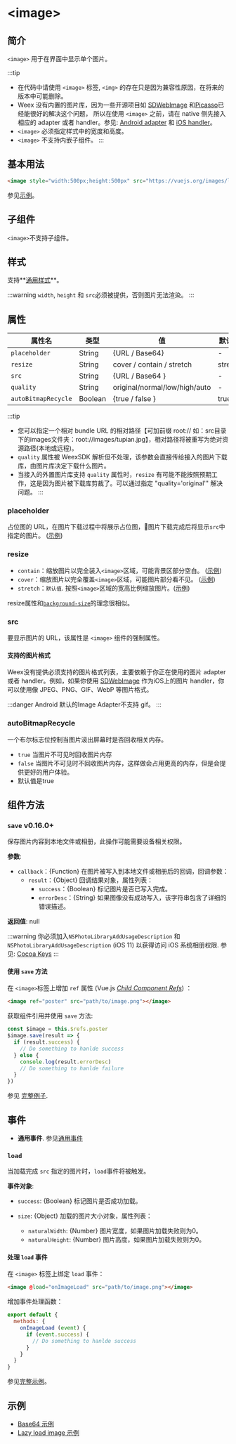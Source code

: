 # &lt;image&gt;

## 简介

`<image>` 用于在界面中显示单个图片。

:::tip
* 在代码中请使用 `<image>` 标签, `<img>` 的存在只是因为兼容性原因，在将来的版本中可能删除。
* Weex 没有内置的图片库，因为一些开源项目如 [SDWebImage](https://github.com/rs/SDWebImage) 和[Picasso](https://github.com/square/picasso)已经能很好的解决这个问题， 所以在使用 `<image>` 之前，请在 native 侧先接入相应的 adapter 或者 handler。参见: [Android adapter](../api/android-apis.html) 和 [iOS handler](../api/ios-apis.html)。
* `<image>` 必须指定样式中的宽度和高度。
* `<image>` 不支持内嵌子组件。
:::

## 基本用法
```html
<image style="width:500px;height:500px" src="https://vuejs.org/images/logo.png"></image>
```

参见[示例](http://dotwe.org/vue/00f4b68b3a86360df1f38728fd0b4a1f)。

## 子组件
`<image>`不支持子组件。

## 样式
支持**[通用样式](../styles/common-styles.html)**。

:::warning
`width`, `height` 和 `src`必须被提供，否则图片无法渲染。
:::

## 属性

| 属性名               | 类型   | 值                          | 默认值   |
| ------------------- | ------ | -------------------------- | ------- |
| `placeholder`       | String | {URL / Base64}             | -       |
| `resize`            | String | cover / contain / stretch  | stretch |
| `src`               | String | {URL / Base64 }            | -       |
| `quality`           | String | original/normal/low/high/auto | - |
| `autoBitmapRecycle`  <Badge text="Android" type="warning"/> | Boolean| {true / false }            | true    |

:::tip
* 您可以指定一个相对 bundle URL 的相对路径【可加前缀 root:// 如：src目录下的images文件夹：root://images/tupian.jpg】，相对路径将被重写为绝对资源路径(本地或远程)。
* `quality` 属性被 WeexSDK 解析但不处理，该参数会直接传给接入的图片下载库，由图片库决定下载什么图片。
* 当接入的外置图片库支持 `quality` 属性时，`resize` 有可能不能按照预期工作，这是因为图片被下载库剪裁了。可以通过指定 "quality='original'" 解决问题。
:::

### placeholder

占位图的 URL，在图片下载过程中将展示占位图，图片下载完成后将显示`src`中指定的图片。 ([示例](http://dotwe.org/vue/712ef102fc5e073b6c7e3b701545681c))

### resize

- `contain`：缩放图片以完全装入`<image>`区域，可能背景区部分空白。 ([示例](http://dotwe.org/vue/89be94dcd1fec73b77246ec46c678914))
- `cover`：缩放图片以完全覆盖`<image>`区域，可能图片部分看不见。 ([示例](http://dotwe.org/vue/f38e311d2e6b2af87f0a65a8f37d9490))
- `stretch`：`默认值`. 按照`<image>`区域的宽高比例缩放图片。([示例](http://dotwe.org/vue/f38e311d2e6b2af87f0a65a8f37d9490))

resize属性和[`background-size`](https://developer.mozilla.org/en-US/docs/Web/CSS/background-size)的理念很相似。

### src

要显示图片的 URL，该属性是 `<image>` 组件的强制属性。

#### 支持的图片格式

Weex没有提供必须支持的图片格式列表，主要依赖于你正在使用的图片 adapter 或者 handler。例如，如果你使用 [SDWebImage](https://github.com/rs/SDWebImage#supported-image-formats) 作为iOS上的图片 handler，你可以使用像 JPEG、PNG、GIF、WebP 等图片格式。

:::danger
Android 默认的Image Adapter不支持 gif。
:::

### autoBitmapRecycle
一个布尔标志位控制当图片滚出屏幕时是否回收相关内存。

* `true` 当图片不可见时回收图片内存
* `false` 当图片不可见时不回收图片内存，这样做会占用更高的内存，但是会提供更好的用户体验。
* 默认值是true

## 组件方法

### `save` <span class="api-version">v0.16.0+</span>

保存图片内容到本地文件或相册，此操作可能需要设备相关权限。

**参数**:

* `callback`：{Function} 在图片被写入到本地文件或相册后的回调，回调参数：
  * `result`：{Object} 回调结果对象，属性列表：
    * `success`：{Boolean} 标记图片是否已写入完成。
    * `errorDesc`：{String} 如果图像没有成功写入，该字符串包含了详细的错误描述。

**返回值**: null

:::warning
你必须加入`NSPhotoLibraryAddUsageDescription` 和 `NSPhotoLibraryAddUsageDescription` (iOS 11) 以获得访问 iOS 系统相册权限. 参见: [Cocoa Keys](https://developer.apple.com/library/content/documentation/General/Reference/InfoPlistKeyReference/Articles/CocoaKeys.html)
:::


#### 使用 `save` 方法

在 `<image>`标签上增加 `ref` 属性 (Vue.js *[Child Component Refs](https://vuejs.org/v2/guide/components.html#Child-Component-Refs)*) ：

```html
<image ref="poster" src="path/to/image.png"></image>
```

获取组件引用并使用 `save` 方法:

```js
const $image = this.$refs.poster
$image.save(result => {
  if (result.success) {
    // Do something to hanlde success
  } else {
    console.log(result.errorDesc)
    // Do something to hanlde failure
  }
})
```

参见 [完整例子](http://dotwe.org/vue/fadcd44a7031943ff0feaaf1895df414).

## 事件

* **通用事件**. 参见[通用事件](../events/common-events.html)

### `load`

当加载完成 `src` 指定的图片时，`load`事件将被触发。

**事件对象**:

- `success`: {Boolean} 标记图片是否成功加载。


- `size`: {Object} 加载的图片大小对象，属性列表：
  - `naturalWidth`: {Number} 图片宽度，如果图片加载失败则为0。
  - `naturalHeight`: {Number} 图片高度，如果图片加载失败则为0。

#### 处理 `load` 事件

在 `<image>` 标签上绑定 `load` 事件：

```html
<image @load="onImageLoad" src="path/to/image.png"></image>
```

增加事件处理函数：

```js
export default {
  methods: {
    onImageLoad (event) {
      if (event.success) {
        // Do something to hanlde success
      }
    }
  }
}
```

参见[完整示例](http://dotwe.org/vue/94de9307517240dec066d2ea57fe54a0)。

## 示例

* [Base64 示例](http://dotwe.org/vue/ba477790c85ea12bbf7ad3a5f0885b5c)
* [Lazy load image 示例](http://dotwe.org/vue/b0b146e4e6fa4890f800e18cb950f803)
